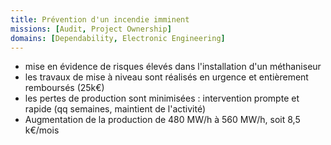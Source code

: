 ```yaml
---
title: Prévention d'un incendie imminent
missions: [Audit, Project Ownership]
domains: [Dependability, Electronic Engineering]
---
```

- mise en évidence de risques élevés dans l'installation d'un méthaniseur
- les travaux de mise à niveau sont réalisés en urgence et entièrement remboursés (25k€)
- les pertes de production sont minimisées : intervention prompte et rapide (qq semaines, maintient de l'activité)
- Augmentation de la production de 480 MW/h à 560 MW/h, soit 8,5 k€/mois
